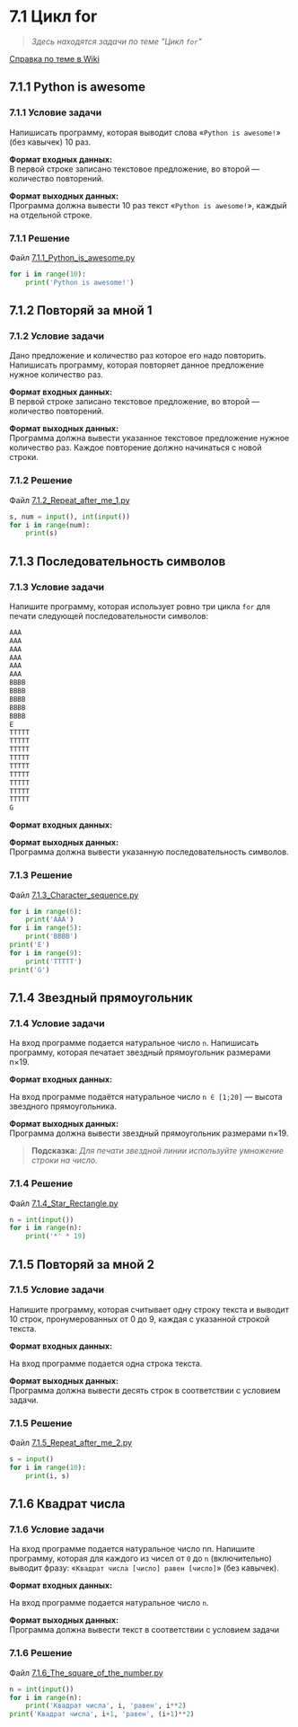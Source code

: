 # 7.1 Цикл for

> *Здесь находятся задачи по теме "Цикл `for`"*

[Справка по теме в Wiki](https://github.com/aalutsenko/Training/wiki/7.1-Цикл-for)

## 7.1.1 Python is awesome

### 7.1.1 Условие задачи  

Напишисать программу, которая выводит слова «`Python is awesome!`» (без кавычек) 10 раз.

**Формат входных данных:**  
В первой строке записано текстовое предложение, во второй — количество повторений.

**Формат выходных данных:**  
Программа должна вывести 10 раз текст «`Python is awesome!`», каждый на отдельной строке.  

### 7.1.1 Решение  

Файл [7.1.1_Python_is_awesome.py](7.1.1_Python_is_awesome.py)

```python
for i in range(10):
    print('Python is awesome!')
```

## 7.1.2 Повторяй за мной 1

### 7.1.2 Условие задачи  

Дано предложение и количество раз которое его надо повторить. Напишисать программу, которая повторяет данное предложение нужное количество раз.

**Формат входных данных:**  
В первой строке записано текстовое предложение, во второй — количество повторений.

**Формат выходных данных:**  
Программа должна вывести указанное текстовое предложение нужное количество раз. Каждое повторение должно начинаться с новой строки.  

### 7.1.2 Решение  

Файл [7.1.2_Repeat_after_me_1.py](7.1.2_Repeat_after_me_1.py)

```python
s, num = input(), int(input())
for i in range(num):
    print(s)
```

## 7.1.3 Последовательность символов

### 7.1.3 Условие задачи  

Напишите программу, которая использует ровно три цикла `for` для печати следующей последовательности символов:

```python
AAA
AAA
AAA
AAA
AAA
AAA
BBBB
BBBB
BBBB
BBBB
BBBB
E
TTTTT
TTTTT
TTTTT
TTTTT
TTTTT
TTTTT
TTTTT
TTTTT
TTTTT
G
```

**Формат входных данных:**  

**Формат выходных данных:**  
Программа должна вывести указанную последовательность символов.  

### 7.1.3 Решение  

Файл [7.1.3_Character_sequence.py](7.1.3_Character_sequence.py)

```python
for i in range(6):
    print('AAA')
for i in range(5):
    print('BBBB')
print('E')
for i in range(9):
    print('TTTTT')
print('G')
```

## 7.1.4 Звездный прямоугольник

### 7.1.4 Условие задачи  

На вход программе подается натуральное число `n`.
Напишисать программу, которая печатает звездный прямоугольник размерами n×19.

**Формат входных данных:**  

На вход программе подаётся натуральное число `n ∈ [1;20]` — высота звездного прямоугольника.

**Формат выходных данных:**  
Программа должна вывести звездный прямоугольник размерами n×19.  
> **Подсказка:** *Для печати звездной линии используйте умножение строки на число.*  

### 7.1.4 Решение  

Файл [7.1.4_Star_Rectangle.py](7.1.4_Star_Rectangle.py)

```python
n = int(input())
for i in range(n):
    print('*' * 19)
```

## 7.1.5 Повторяй за мной 2

### 7.1.5 Условие задачи  

Напишите программу, которая считывает одну строку текста и выводит 10 строк, пронумерованных от 0 до 9, каждая с указанной строкой текста.

**Формат входных данных:**  

На вход программе подается одна строка текста.

**Формат выходных данных:**  
Программа должна вывести десять строк в соответствии с условием задачи.

### 7.1.5 Решение  

Файл [7.1.5_Repeat_after_me_2.py](7.1.5_Repeat_after_me_2.py)

```python
s = input()
for i in range(10):
    print(i, s)
```

## 7.1.6 Квадрат числа

### 7.1.6 Условие задачи  

На вход программе подается натуральное число nn. Напишите программу, которая для каждого из чисел от `0` до `n` (включительно) выводит фразу: «`Квадрат числа [число] равен [число]`» (без кавычек).

**Формат входных данных:**  

На вход программе подается натуральное число `n`.

**Формат выходных данных:**  
Программа должна вывести текст в соответствии с условием задачи

### 7.1.6 Решение  

Файл [7.1.6_The_square_of_the_number.py](7.1.6_The_square_of_the_number.py)

```python
n = int(input())
for i in range(n):
    print('Квадрат числа', i, 'равен', i**2)
print('Квадрат числа', i+1, 'равен', (i+1)**2)
```